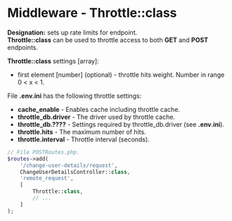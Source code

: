 # Middleware - Throttle::class

**Designation:** sets up rate limits for endpoint.<br>
**Throttle::class** can be used to throttle access to both **GET** and **POST** endpoints.


**Throttle::class** settings [array]:
* first element [number] (optional) - throttle hits weight. Number in range 0 < x < 1.

File **.env.ini** has the following throttle settings:
* **cache_enable** - Enables cache including throttle cache.
* **throttle_db.driver** - The driver used by throttle cache.
* **throttle_db.????** - Settings required by throttle_db.driver (see **.env.ini**).
* **throttle.hits** - The maximum number of hits.
* **throttle.interval** - Throttle interval (seconds).


```php
// File POSTRoutes.php.
$routes->add(
    '/change-user-details/request',
    ChangeUserDetailsController::class,
    'remote_request',
    [
        Throttle::class,
        // ...
    ]
);
```

